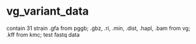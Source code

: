 # vg_variant_data
contain 31 strain .gfa from pggb; 
.gbz, .ri, .min, .dist, .hapl, .bam from vg; 
.kff from kmc; 
test fastq data
